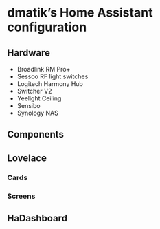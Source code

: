 # dmatik’s Home Assistant configuration

## Hardware
- Broadlink RM Pro+
- Sessoo RF light switches
- Logitech Harmony Hub
- Switcher V2
- Yeelight Ceiling
- Sensibo
- Synology NAS

## Components

## Lovelace
### Cards
### Screens

## HaDashboard

